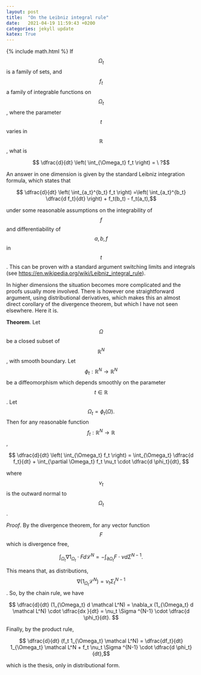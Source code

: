 ```yaml
---
layout: post
title:  "On the Leibniz integral rule"
date:   2021-04-19 11:59:43 +0200
categories: jekyll update
katex: True
---
```

{% include math.html %}
If $$\Omega_t$$ is a family of sets, and $$f_t$$ a family of integrable functions on $$\Omega_t$$, where the parameter $$t$$ varies in $$\mathbb R$$, what is 

$$ \dfrac{d}{dt} \left( \int_{\Omega_t} f_t \right) = \ ?$$

An answer in one dimension is given by the standard Leibniz integration formula, which states that

$$ \dfrac{d}{dt} \left( \int_{a_t}^{b_t} f_t \right)  =\left( \int_{a_t}^{b_t} \dfrac{d f_t}{dt} \right) + f_t(b_t) - f_t(a_t),$$

under some reasonable assumptions on the integrability of $$f$$ and differentiability of $$a, b, f $$ in $$t$$.
This can be proven with a standard argument switching limits and integrals (see https://en.wikipedia.org/wiki/Leibniz_integral_rule). 

In higher dimensions the situation becomes more complicated and the proofs usually more involved. There is however one straightforward argument, using distributional derivatives, which makes this an almost direct corollary of the divergence theorem, but which I have not seen elsewhere. Here it is.

__Theorem__.
Let $$ \Omega $$ be a closed subset of $$ \mathbb R^N$$, with smooth boundary. Let $$ \phi_t : \mathbb R^N \to \mathbb R^N $$ be a diffeomorphism which depends smoothly on the parameter $$t \in \mathbb R$$. Let $$ \Omega_t = \phi_t(\Omega). $$ Then for any reasonable function $$f_t  : \mathbb R^N \to \mathbb R$$,

$$ \dfrac{d}{dt} \left( \int_{\Omega_t} f_t \right) = \int_{\Omega_t} \dfrac{d f_t}{dt} + \int_{\partial \Omega_t} f_t \nu_t \cdot \dfrac{d \phi_t}{dt}, $$

where $$\nu_t$$ is the outward normal to $$\Omega_t$$.

_Proof_.
By the divergence theorem, for any vector function $$F$$ which is divergence free,

$$ \int_{\Omega_t} \nabla 1_{\Omega_t} \cdot F  d \mathcal L^N = - \int_{\partial \Omega_t} F \cdot \nu d \Sigma ^{N-1}.$$

This means that, as distributions, $$\nabla ( 1_{\Omega_t} \mathcal L^N ) = \nu_t \Sigma_t^{N-1}$$.
So, by the chain rule, we have

$$ \dfrac{d}{dt} (1_{\Omega_t} d \mathcal L^N) = \nabla_x (1_{\Omega_t} d \mathcal L^N) \cdot  \dfrac{dx }{dt} = \nu_t \Sigma ^{N-1} \cdot \dfrac{d \phi_t}{dt}. $$

Finally, by the product rule,

$$ \dfrac{d}{dt} (f_t 1_{\Omega_t} \mathcal L^N) = \dfrac{df_t}{dt} 1_{\Omega_t} \mathcal L^N + f_t \nu_t \Sigma ^{N-1} \cdot \dfrac{d \phi_t}{dt},$$

which is the thesis, only in distributional form.

